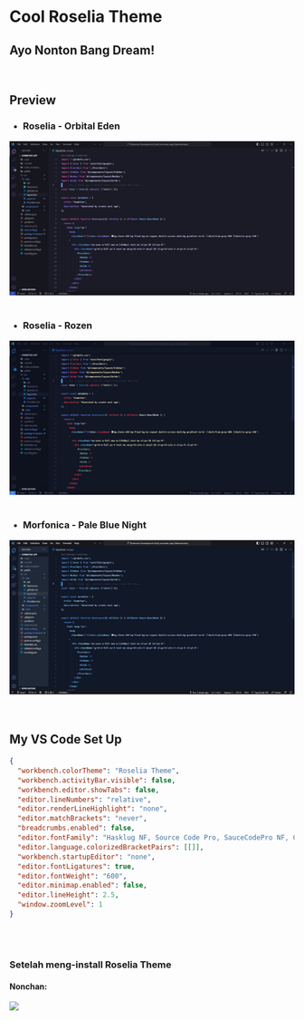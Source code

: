 # Cool Roselia Theme

## Ayo Nonton Bang Dream!

<br>

## Preview

- ### Roselia - Orbital Eden

<img src="assets/images/orbital-eden.jpg">
<br>
<br>

- ### Roselia - Rozen

<img src="assets/images/rozen.jpg">
<br>
<br>

- ### Morfonica - Pale Blue Night

<img src="assets/images/pale-blue-night.jpg">
<br>
<br>
<br>

## My VS Code Set Up

```json
{
  "workbench.colorTheme": "Roselia Theme",
  "workbench.activityBar.visible": false,
  "workbench.editor.showTabs": false,
  "editor.lineNumbers": "relative",
  "editor.renderLineHighlight": "none",
  "editor.matchBrackets": "never",
  "breadcrumbs.enabled": false,
  "editor.fontFamily": "Hasklug NF, Source Code Pro, SauceCodePro NF, Cartograph CF, JetBrainsMono NF",
  "editor.language.colorizedBracketPairs": [[]],
  "workbench.startupEditor": "none",
  "editor.fontLigatures": true,
  "editor.fontWeight": "600",
  "editor.minimap.enabled": false,
  "editor.lineHeight": 2.5,
  "window.zoomLevel": 1
}
```

<br/>
<br/>

### Setelah meng-install Roselia Theme

#### Nonchan:

<img src="assets/images/bandori-nonchan.gif">
